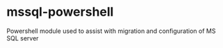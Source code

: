# mssql-powershell
Powershell module used to assist with migration and configuration of MS SQL server
